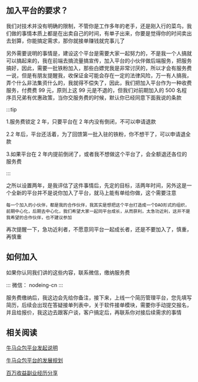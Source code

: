 ## 加入平台的要求？

我们对技术并没有明确的限制，不管你是工作多年的老手，还是刚入行的菜鸟，我们做的事情本质上都是在出卖自己的时间，有单子出来，你要是觉得你的时间卖出去划算，你能搞定需求，那你就接单赚钱就完事儿了

另外需要说明的事情是，建设这个平台是需要大家一起努力的，不是我一个人搞就可以搞起来的，我在前端去搞流量搞宣传，加入平台的小伙伴做后端服务，把服务搞好，因此，需要一批铁粉加入，那些白嫖党我是非常讨厌的，所以才会有服务费一说，但是有朋友提醒我，收保证金可能会存在一定的法律风险，万一有人搞我，弄个什么非法集资什么的，我就得不偿失了，因此，我们把加入平台作为一种收费服务，付费费 99 元，原则上这 99 元是不退的，但我们对前期加入的 500 名程序员兄弟有优惠政策，当你交服务费的时候，默认你已经同意下面我说的条款

:::tip

1.服务费锁定 2 年，只要平台在 2 年内没有倒闭，不可以申请退款

2.2 年后，平台还活着，为了回馈第一批入驻的铁粉，你不想干了，可以申请退全款

3.如果平台在 2 年内提前倒闭了，或者我不想做这个平台了，会全额退还各位的服务费

:::

之所以设置两年，是我评估了这件事情后，先定的目标，活两年时间，另外这是一个全新的平台并不是说你加入了平台，就马上能有单给你做，这个需要注意

```
每一个加入的小伙伴，都是我的合作伙伴，我其实是想把这个平台打造成一个DAO形式的组织，前期中心化，后期去中心化，我们希望大家一起同平台成长，从而获利，太急功近利，这并不是我希望的合作伙伴，也不建议参加
```

再次提醒一下，急功近利者，不愿意同平台一起成长者，还是不要加入了，慎重，再慎重

## 如何加入

如果你认同我们讲的这些内容，联系微信，缴纳服务费

:::
微信： nodeing-cn
:::

服务费缴纳后，我这边会先给你备注，接下来，上线一个简历管理平台，您先填写简历，后续会出现在答疑接单列表中，关于软件接单模块，需要你手动提交报名，并且给报价，我这边去跟客户谈，客户搞定后，再联系你对接后续需求的事情

## 相关阅读

[牛马众包平台发起说明](/article/crowdsourcing/index.html)

[牛马众包平台的发展规划](/article/crowdsourcing/plan.html)

[百万收益副业经历分享](/article/crowdsourcing/experience.html)
